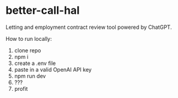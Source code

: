 # better-call-hal


Letting and employment contract review tool powered by ChatGPT.


How to run locally:

1. clone repo
2. npm i
3. create a .env file
4. paste in a valid OpenAI API key
5. npm run dev 
6. ???
7. profit